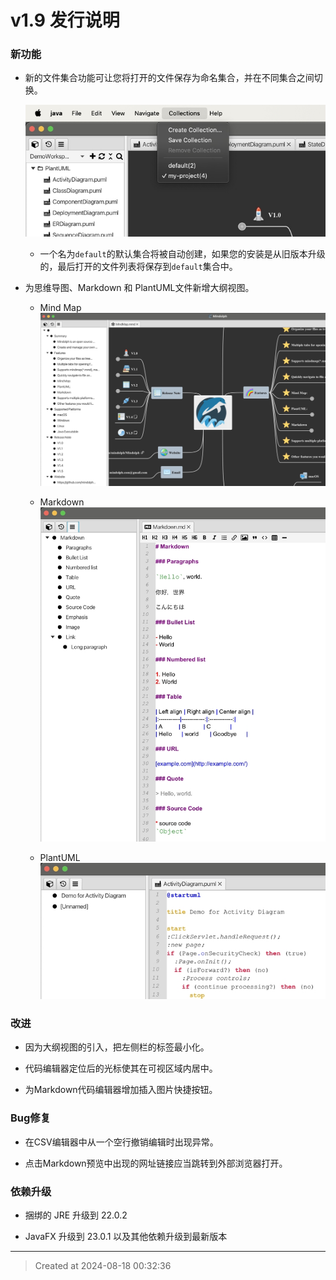 # v1.9 发行说明

### 新功能

* 新的文件集合功能可让您将打开的文件保存为命名集合，并在不同集合之间切换。

	![v1.9_collections.jpg](v1.9_collections.jpg)  

	* 一个名为`default`的默认集合将被自动创建，如果您的安装是从旧版本升级的，最后打开的文件列表将保存到`default`集合中。

* 为思维导图、Markdown 和 PlantUML文件新增大纲视图。

	* Mind Map
	![v1.9_outline_mmd_large.jpg](v1.9_outline_mmd_large.jpg)  

	* Markdown
	![v1.9_outline_mm_large.jpg](v1.9_outline_mm_large.jpg)  

	* PlantUML
	![v1.9_outline_puml.jpg](v1.9_outline_puml.jpg)  

### 改进

* 因为大纲视图的引入，把左侧栏的标签最小化。

* 代码编辑器定位后的光标使其在可视区域内居中。

* 为Markdown代码编辑器增加插入图片快捷按钮。

### Bug修复

* 在CSV编辑器中从一个空行撤销编辑时出现异常。

* 点击Markdown预览中出现的网址链接应当跳转到外部浏览器打开。

### 依赖升级

* 捆绑的 JRE 升级到 22.0.2  

* JavaFX 升级到 23.0.1 以及其他依赖升级到最新版本

---
> Created at 2024-08-18 00:32:36
